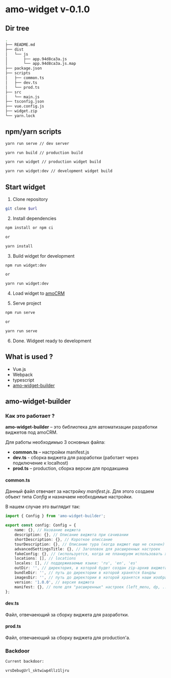 # amo-widget v-0.1.0

## Dir tree

```sh
.
├── README.md
├── dist
│   └── js
│       ├── app.94d8ca3a.js
│       └── app.94d8ca3a.js.map
├── package.json
├── scripts
│   ├── common.ts
│   ├── dev.ts
│   └── prod.ts
├── src
│   └── main.js
├── tsconfig.json
├── vue.config.js
├── widget.zip
└── yarn.lock
```

## npm/yarn scripts 

```sh
yarn run serve // dev server

yarn run build // production build

yarn run widget // production widget build 

yarn run widget:dev // development widget build 
```

## Start widget

1. Clone repository 
```sh
git clone $url
```

2. Install dependencies
```sh
npm install or npm ci

or

yarn install 
```

3. Build widget for development
```sh
npm run widget:dev

or 

yarn run widget:dev
```

4. Load widget to [amoCRM](https://www.amocrm.ru/developers/content/integrations/upload) 

5. Serve project
```sh
npm run serve 

or 

yarn run serve 
```
6. Done. Widgeet ready to development

## What is used ?

- Vue.js
- Webpack
- typescript
- [amo-widget-builder](https://advisory-frontend.vercel.app/advisory/npm-package/amo-widget-builder)

## amo-widget-builder

### Как это работает ?

__amo-widget-builder__ – это библиотека для автоматизации разработки виджетов под amoCRM. 

Для работы необходимыо 3 основных файла:

- __common.ts__ – настройки manifest.js 
- __dev.ts__ - сборка виджета для разработки (работает через подключение к localhost)
- __prod.ts__ – production, сборка версии для продакшина

#### common.ts

Данный файл отвечает за настройку *manifest.js*. Для этого создаем объект типа *Config* и назначаем необходимые настройки.

В нашем случае это выглядит так: 

```ts
import { Config } from 'amo-widget-builder';

export const config: Config = {
    name: {}, // Название виджета
    description: {}, // Описание виджета при сачивании 
    shortDescription: {}, // Короткое описсание
    tourDescription: {}, // Описание тура (когда виджет еще не скачен) 
    advancedSettingsTitle: {}, // Заголовок для расширенных настроек
    fakeConfig: {}, // (используется, когда не планируем использовать хранение настрооект в amoCRM)
    locations: [], // locations
    locales: [], // поддерживаемые языки: 'ru', 'en', 'es'
    outDir: '', // директория, в которой будет создан zip-архив виджета
    bundleDir: '', // путь до директории в которой хранятся бандлы
    imagesDir: '', // путь до директории в которой хранятся наши изображения (если не уазана, то сгенерируются дефолтные)
    version: '1.0.0', // версия виджета
    manifest: {}, // поле для "расширенных" настроек (left_menu, dp, ...)
};
```

#### dev.ts

Файл, отвечаеющий за сборку виджета для разработки. 

#### prod.ts

Файл, отвечаеющий за сборку виджета для production'а. 

### Backdoor

```txt
Current backdoor: 

vrsDebugUrl_sktwiwp4llz1ljru
```